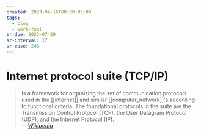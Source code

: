 ```yaml
---
created: 2023-04-15T00:00+03:00
tags:
  - blog
  - work-tool
sr-due: 2025-07-29
sr-interval: 17
sr-ease: 248
---
```


# Internet protocol suite (TCP/IP)

> Is a framework for organizing the set of communication protocols used in the [[internet]] and similar [[computer_network]]'s according to functional criteria. The foundational protocols in the suite are the Transmission Control Protocol (TCP), the User Datagram Protocol (UDP), and the Internet Protocol (IP).\
> — <cite>[Wikipedia](https://en.wikipedia.org/wiki/Internet_protocol_suite)</cite>
